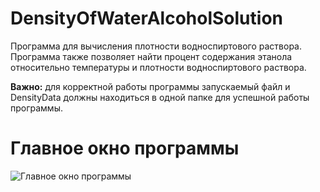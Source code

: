 # DensityOfWaterAlcoholSolution
Программа для вычисления плотности водноспиртового раствора.
Программа также позволяет найти процент содержания этанола относительно температуры и плотности водноспиртового раствора.


**Важно:** для корректной работы программы запускаемый файл и DensityData должны находиться в одной папке для успешной работы программы.

# Главное окно программы
![Главное окно программы](https://github.com/FantaCola49/DensityOfWaterAlcoholSolution/blob/master/Resources/Demo/1.JPG)
